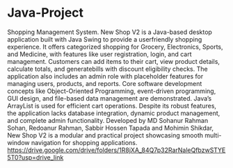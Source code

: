 # Java-Project
Shopping Management System.
New Shop V2 is a Java-based desktop application built with Java Swing to provide a userfriendly shopping experience. It offers categorized shopping for Grocery, Electronics, Sports, and Medicine, with features like user registration, login, and cart management. Customers can add items to their cart, view product details, calculate totals, and generatebills with discount eligibility checks. The application also includes an admin role with placeholder features for managing users, products, and reports. Core software development concepts like Object-Oriented Programming, event-driven programming, GUI design, and file-based data management are demonstrated. Java’s ArrayList is used for efficient cart operations. Despite its robust features, the application lacks database integration, dynamic product management, and complete admin functionality. Developed by MD Sohanur Rahman Sohan, Redoanur Rahman, Sabbir Hossen Tapada and Mohimin Shikdar, New Shop V2 is a modular and practical project showcasing smooth multi-window navigation for shopping applications.
https://drive.google.com/drive/folders/1R8jXA_84Q7p32RarNaleQfbzwSTYE5T0?usp=drive_link
